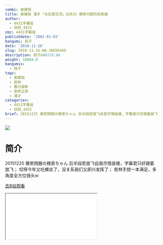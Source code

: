 ```yaml
---
combi: 奥黛丽
title: 奥黛丽 漫才「与后辈交流」@2015 爆笑问题的检索酱
author:
  - 4431字幕组
  - 叔叔_4431
zmz: 4431字幕组
publishdate: '2001-01-03'
bangumi: 段子
date: '2018-11-16'
slug: 2018-11-16-NA-36056469
description: 段子&#8226;NA
weight: 18884.0
bangumis:
  - 段子
tags:
  - 奥黛丽
  - 若林
  - 春日俊彰
  - 若林正恭
  - 漫才
categories:
  - 4431字幕组
  - 叔叔_4431
brief: 20151225 爆笑問題の検索ちゃん 后半段若放飞自我尽情装傻，字幕君只好跟着放飞； 哎呀今年又吃螺丝了，没关系我们又即兴发挥了； 若林手控一本满足，多角度全方位镜头w
---
```

![](https://i.imgur.com/8u7RydA.jpg)
# 简介  
20151225 爆笑問題の検索ちゃん
后半段若放飞自我尽情装傻，字幕君只好跟着放飞；
哎呀今年又吃螺丝了，没关系我们又即兴发挥了；
若林手控一本满足，多角度全方位镜头w  

[去B站观看](https://www.bilibili.com/video/av36056469/)
<div class ="resp-container"><iframe class="testiframe" src="//player.bilibili.com/player.html?aid=36056469"", scrolling="no", allowfullscreen="true" > </iframe></div> 
